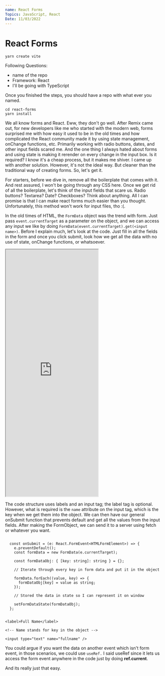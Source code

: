 ```yaml
---
name: React Forms
Topics: JavaScript, React
Date: 11/03/2022
---
```


# React Forms

```txt:terminal showLineNumbers
yarn create vite
```

Following Questions:

- name of the repo
- Framework: React
- I'll be going with TypeScript

Once you finished the steps, you should have a repo with what ever you named.

```txt:terminal showLineNumbers
cd react-forms
yarn install
```

We all know forms and React. Eww, they don't go well. After Remix came out, for new developers like me who started with the modern web, forms surprised me with how easy it used to be in the old times and how complicated the React community made it by using state management, onChange functions, etc. Primarily working with radio buttons, dates, and other input fields scared me. And the one thing I always hated about forms and using state is making it rerender on every change in the input box. Is it required? I know it's a cheap process, but it makes me shiver. I came up with another solution. However, it's not the ideal way. But cleaner than the traditional way of creating forms. So, let's get it.

For starters, before we dive in, remove all the boilerplate that comes with it.
And rest assured, I won't be going through any CSS here. Once we get rid of all the boilerplate, let's think of the input fields that scare us. Radio buttons? Textarea? Date? Checkboxes? Think about anything. All I can promise is that I can make react forms much easier than you thought. Unfortunately, this method won't work for input files, tho :(.

In the old times of HTML, the `FormData` object was the trend with form. Just pass `event.currentTarget` as a parameter on the object, and we can access any input we like by doing `FormData(event.currentTarget).get(<input name>)`. Before I explain much, let's look at the code. Just fill in all the fields in the form and once you click submit, look how we get all the data with no use of state, onChange functions, or whatsoever.

<iframe src="https://codesandbox.io/embed/github/satvik-1203/React-Form?module=/src/App.tsx&fontsize=12&view=split" title="code" height="800"></iframe>

The code structure uses labels and an input tag; the label tag is optional. However, what is required is the `name` attribute on the input tag, which is the key when we get them into the object. We can then have our general onSubmit function that prevents default and get all the values from the input fields. After making the FormObject, we can send it to a server using fetch or whatever you want.

```js:App.tsx/onSubmit showLineNumbers

  const onSubmit = (e: React.FormEvent<HTMLFormElement>) => {
    e.preventDefault();
    const formData = new FormData(e.currentTarget);

    const formDataObj: { [key: string]: string } = {};

    // Iterate through every key in form data and put it in the object

    formData.forEach((value, key) => {
      formDataObj[key] = value as string;
    });

    // Stored the data in state so I can represent it on window

    setFormDataState(formDataObj);
  };

```

```html:App.tsx showLineNumbers

<label>Full Name</label>

<!-- Name stands for key in the object -->

<input type="text" name="fullname" />

```

You could argue if you want the data on another event which isn't form event, in those scenarios, we could use `useRef.` I said useRef since it lets us access the form event anywhere in the code just by doing **ref.current**.

And its really just that easy.
